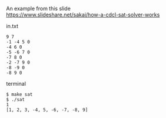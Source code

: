 An example from this slide  
https://www.slideshare.net/sakai/how-a-cdcl-sat-solver-works  

in.txt
```
9 7  
-1 -4 5 0  
-4 6 0  
-5 -6 7 0  
-7 8 0  
-2 -7 9 0  
-8 -9 0  
-8 9 0  
```
terminal

```
$ make sat
$ ./sat
1
[1, 2, 3, -4, 5, -6, -7, -8, 9]
```

